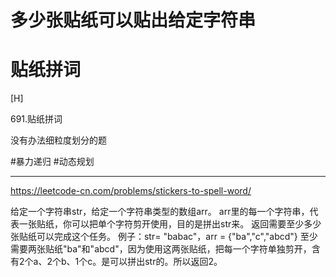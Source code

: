 # 多少张贴纸可以贴出给定字符串
# 贴纸拼词

[H]

691.贴纸拼词

没有办法细粒度划分的题

#暴力递归 
#动态规划 

---

https://leetcode-cn.com/problems/stickers-to-spell-word/

给定一个字符串str，给定一个字符串类型的数组arr。
arr里的每一个字符串，代表一张贴纸，你可以把单个字符剪开使用，目的是拼出str来。
返回需要至少多少张贴纸可以完成这个任务。
例子：str= "babac"，arr = {"ba","c","abcd"}
至少需要两张贴纸"ba"和"abcd"，因为使用这两张贴纸，把每一个字符单独剪开，含有2个a、2个b、1个c。是可以拼出str的。所以返回2。
